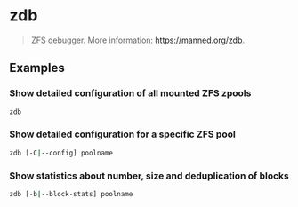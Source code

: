 # zdb

> ZFS debugger. More information: <https://manned.org/zdb>.

## Examples

### Show detailed configuration of all mounted ZFS zpools

```bash
zdb
```

### Show detailed configuration for a specific ZFS pool

```bash
zdb [-C|--config] poolname
```

### Show statistics about number, size and deduplication of blocks

```bash
zdb [-b|--block-stats] poolname
```
